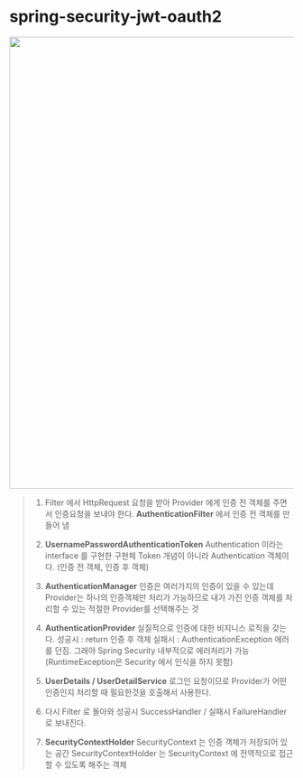 # spring-security-jwt-oauth2
<image src="https://github.com/HyunjeongJang/spring-security-jwt-oauth2/assets/113197284/3226523a-713d-4872-acc6-9579dca210e7" width="800">

>1. Filter 에서 HttpRequest 요청을 받아 Provider 에게 인증 전 객체를 주면서 인증요청을 보내야 한다.
**AuthenticationFilter** 에서 인증 전 객체를 만들어 냄
>
>
>2. **UsernamePasswordAuthenticationToken**
Authentication 이라는 interface 를 구현한 구현체
Token 개념이 아니라 Authentication 객체이다. (인증 전 객체, 인증 후 객체)
>
>
>3. **AuthenticationManager** 
인증은 여러가지의 인증이 있을 수 있는데 Provider는 하나의 인증객체만 처리가 가능하므로 내가 가진 인증 객체를 처리할 수 있는 적절한 Provider를 선택해주는 것
>
>
>4. **AuthenticationProvider** 실질적으로 인증에 대한 비지니스 로직을 갖는다.
성공시 : return 인증 후 객체
실패시 : AuthenticationException 에러를 던짐. 그래야 Spring Security 내부적으로 에러처리가 가능(RuntimeException은 Security 에서 인식을 하지 못함)
>
>
>5. **UserDetails / UserDetailService**
로그인 요청이므로 Provider가 어떤 인증인지 처리할 때 필요한것을 호출해서 사용한다.
>
>
>9. 다시 Filter 로 돌아와 성공시 SuccessHandler / 실패시 FailureHandler 로 보내진다.
>
>
>10. **SecurityContextHolder**
SecurityContext 는 인증 객체가 저장되어 있는 공간
SecurityContextHolder 는 SecurityContext 에 전역적으로 접근할 수 있도록 해주는 객체
